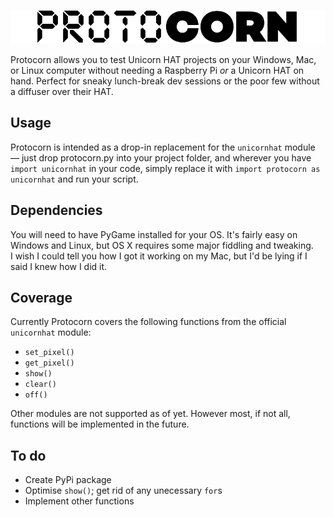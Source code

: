 ![Protocorn](protocorn_logo.png)

Protocorn allows you to test Unicorn HAT projects on your Windows, Mac, or Linux computer without needing a Raspberry Pi *or* a Unicorn HAT on hand. Perfect for sneaky lunch-break dev sessions or the poor few without a diffuser over their HAT.

## Usage
Protocorn is intended as a drop-in replacement for the `unicornhat` module — just drop protocorn.py into your project folder, and wherever you have `import unicornhat` in your code, simply replace it with `import protocorn as unicornhat` and run your script.

## Dependencies
You will need to have PyGame installed for your OS. It's fairly easy on Windows and Linux, but OS X requires some major fiddling and tweaking.  
I wish I could tell you how I got it working on my Mac, but I'd be lying if I said I knew how I did it.

## Coverage
Currently Protocorn covers the following functions from the official `unicornhat` module:

 * `set_pixel()`
 * `get_pixel()`
 * `show()`
 * `clear()`
 * `off()`

Other modules are not supported as of yet. However most, if not all, functions will be implemented in the future.  

## To do
* Create PyPi package
* Optimise `show()`; get rid of any unecessary `for`s
* Implement other functions